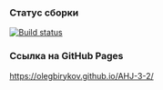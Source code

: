 ### Статус сборки

[![Build status](https://ci.appveyor.com/api/projects/status/36ass2ehj6q50wwj?svg=true)](https://ci.appveyor.com/project/OlegBirykov/ahj-3-2)

### Ссылка на GitHub Pages

https://olegbirykov.github.io/AHJ-3-2/
